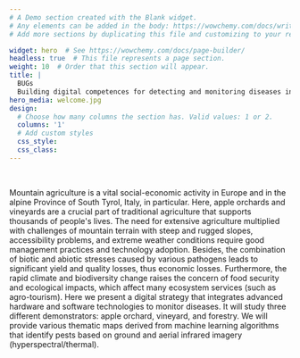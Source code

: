 ```yaml
---
# A Demo section created with the Blank widget.
# Any elements can be added in the body: https://wowchemy.com/docs/writing-markdown-latex/
# Add more sections by duplicating this file and customizing to your requirements.

widget: hero  # See https://wowchemy.com/docs/page-builder/
headless: true  # This file represents a page section.
weight: 10  # Order that this section will appear.
title: |
  BUGs  
  Building digital competences for detecting and monitoring diseases in moUntain aGriculture fields
hero_media: welcome.jpg
design:
  # Choose how many columns the section has. Valid values: 1 or 2.
  columns: '1'
  # Add custom styles
  css_style:
  css_class:
---
```


<br>

Mountain agriculture is a vital social-economic activity in Europe and in the alpine Province of South Tyrol, Italy, in particular. Here, apple orchards and vineyards are a crucial part of traditional agriculture that supports thousands of people's lives. The need for extensive agriculture multiplied with challenges of mountain terrain with steep and rugged slopes, accessibility problems, and extreme weather conditions require good management practices and technology adoption. Besides, the combination of biotic and abiotic stresses caused by various pathogens leads to significant yield and quality losses, thus economic losses. Furthermore, the rapid climate and biodiversity change raises the concern of food security and ecological impacts, which affect many ecosystem services (such as agro-tourism). Here we present a digital strategy that integrates advanced hardware and software technologies to monitor diseases. It will study three different demonstrators: apple orchard, vineyard, and forestry.  We will provide various thematic maps derived from machine learning algorithms that identify pests based on ground and aerial infrared imagery (hyperspectral/thermal).

